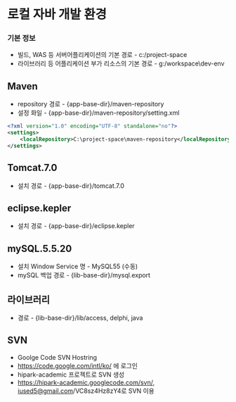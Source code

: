 # 로컬 자바 개발 환경
### 기본 정보
* 빌드, WAS 등 서버어플리케이션의 기본 경로 - c:/project-space
* 라이브러리 등 어플리케이션 부가 리소스의 기본 경로 - g:/workspace\dev-env

## Maven
* repository 경로 - {app-base-dir}/maven-repository
* 설정 화일 - {app-base-dir}/maven-repository/setting.xml
```xml
<?xml version="1.0" encoding="UTF-8" standalone="no"?>
<settings>
    <localRepository>C:\project-space\maven-repository</localRepository>
</settings>
```
## Tomcat.7.0
* 설치 경로 - {app-base-dir}/tomcat.7.0

## eclipse.kepler
* 설치 경로 - {app-base-dir}/eclipse.kepler

## mySQL.5.5.20
* 설치 Window Service 명 - MySQL55 (수동)
* mySQL 백업 경로 - {lib-base-dir}/mysql.export

## 라이브러리
* 경로 - {lib-base-dir}/lib/access, delphi, java

## SVN
* Goolge Code SVN Hostring
* https://code.google.com/intl/ko/ 에 로그인
* hipark-academic 프로젝트로 SVN 생성
* https://hipark-academic.googlecode.com/svn/, iused5@gmail.com/VC8sz4Hz8zY4로 SVN 이용
